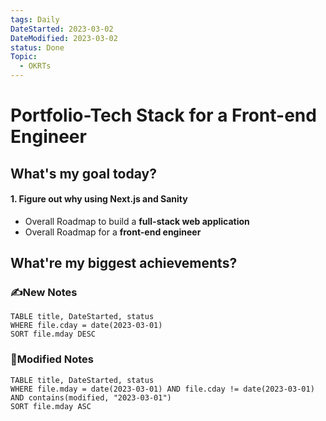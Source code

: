 ```yaml
---
tags: Daily
DateStarted: 2023-03-02
DateModified: 2023-03-02
status: Done
Topic:
  - OKRTs
---
```


# Portfolio-Tech Stack for a Front-end Engineer

## What's my goal today?

#### 1. Figure out why using Next.js and Sanity

- Overall Roadmap to build a **full-stack web application**
- Overall Roadmap for a **front-end engineer**

## What're my biggest achievements?

### ✍️New Notes

```dataview
TABLE title, DateStarted, status
WHERE file.cday = date(2023-03-01)
SORT file.mday DESC
```

### 📝Modified Notes

```dataview
TABLE title, DateStarted, status
WHERE file.mday = date(2023-03-01) AND file.cday != date(2023-03-01) AND contains(modified, "2023-03-01")
SORT file.mday ASC
```
